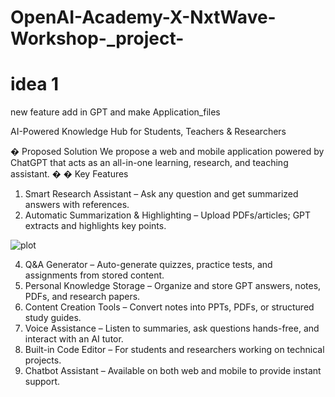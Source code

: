 # OpenAI-Academy-X-NxtWave-Workshop-_project-
# idea 1 
new feature add in GPT and make Application_files 

AI-Powered Knowledge Hub for Students, Teachers & Researchers



� Proposed Solution 
We propose a web and mobile application powered by ChatGPT that acts as an all-in-one 
learning, research, and teaching assistant. 
�
� Key Features 
1. Smart Research Assistant – Ask any question and get summarized answers with 
references. 
2. Automatic Summarization & Highlighting – Upload PDFs/articles; GPT extracts and 
highlights key points.

![plot](https://www.google.com/url?sa=i&url=https%3A%2F%2Fwww.mockofun.com%2Ftutorials%2Fhighlight-text%2F&psig=AOvVaw1ExwcYa8AZPGZAQOXqXBYX&ust=1755758265499000&source=images&cd=vfe&opi=89978449&ved=0CBUQjRxqFwoTCNCmoLDjmI8DFQAAAAAdAAAAABA5)

4. Q&A Generator – Auto-generate quizzes, practice tests, and assignments from stored 
content. 
5. Personal Knowledge Storage – Organize and store GPT answers, notes, PDFs, and 
research papers. 
6. Content Creation Tools – Convert notes into PPTs, PDFs, or structured study guides. 
7. Voice Assistance – Listen to summaries, ask questions hands-free, and interact with an 
AI tutor. 
8. Built-in Code Editor – For students and researchers working on technical projects. 
9. Chatbot Assistant – Available on both web and mobile to provide instant support. 
